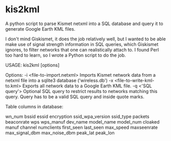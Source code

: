 # kis2kml
A python script to parse Kismet netxml into a SQL database and query it to generate Google Earth KML files.

I don't mind Giskismet, it does the job relatively well, but I wanted to be able make use of signal strength information in SQL queries, which Giskismet ignores, to filter networks that one can realistically attach to. I found Perl too hard to learn, so I wrote a Python script to do the job.

USAGE:
kis2kml [options]

Options:
  -i <file-to-import.netxml>       Imports Kismet network data from a netxml file into a sqlite3 database ('wireless.db')
  -x <file-to-write-kml-to.kml>    Exports all network data to a Google Earth KML file.
        -q <'SQL query'>           Optional SQL query to restrict results to networks matching this query.
                                   Query has to be a valid SQL query and inside quote marks.
                                   
Table columns in database:

  wn_num bssid 
  essid encryption 
  ssid_wpa_version 
  ssid_type packets 
  beaconrate 
  wps 
  wps_manuf 
  dev_name 
  model_name
  model_num 
  cloaked 
  manuf 
  channel 
  numclients 
  first_seen 
  last_seen 
  max_speed 
  maxseenrate 
  max_signal_dbm
  max_noise_dbm 
  peak_lat peak_lon
